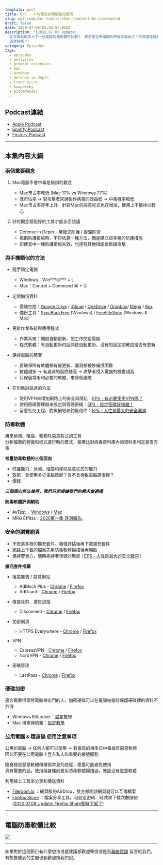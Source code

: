 ```yaml
---
template: post
title: EP7 - 不可輕忽的電腦使用習慣
slug: ep7-computer-habits-that-shouldnt-be-contempted
draft: false
date: 2020-07-06T00:00:57.826Z
description: "[2020.07.07 Update:
  在文章最後加上了一些電腦防毒軟體的比較]  要怎麼在用電腦的時候保護自己？你知道電腦也該做斷捨離嗎？使用公用電腦時，不登入自己的帳號也不使用隨身碟也可以傳\
  送資料嗎？"
category: Episodes
tags:
  - episodes
  - antivirus
  - browser extension
  - mac
  - windows
  - defense in depth
  - trend micro
  - kaspersky
  - bitdefender
---
```

## Podcast連結

* [Apple Podcast](https://podcasts.apple.com/tw/podcast/%E8%B3%87%E5%AE%89%E8%A7%A3%E5%A3%93%E7%B8%AE/id1513276667#episodeGuid=ckc9l0p98cav209182fb9p59y)
* [Spotify Podcast](https://open.spotify.com/episode/0ThS5pFajRvJLDTUSfisgf)
* [Firstory Podcast](https://open.firstory.me/story/ckc9l0p98cav209182fb9p59y)

- - -

## 本集內容大綱

### 兩個重要觀念

1. Mac電腦不會中毒是錯誤的觀念

   * Mac市占率較低 (Mac 17% vs Windows 77%)
   * 低市佔率 → 對攻擊者來說製作病毒的效益低 → 中毒機率較低
   * Mac市占率逐年上升，針對Mac的惡意程式也在增加，使用上不能掉以輕心
2. 好的觀念搭配好的工具才能全面防護

   * Defense in Depth - 層級式防護 / 縱深防禦
   * 規劃防護措施時，不只依靠一種方法，而是建立起多種的防護措施
   * 即使其中一種防護措施失效，也還有其他措施會抵擋攻擊

### 與手機類似的方法

* 隨手鎖定電腦

  * Windows：Win***⊞*** + L
  * Mac：Control + Command ⌘ + Q
* 定期備份資料

  * 雲端空間：[Google Drive](https://www.google.com/drive/) / [iCloud](https://www.apple.com/tw/icloud/) / [OneDrive](https://www.microsoft.com/zh-tw/microsoft-365/onedrive/online-cloud-storage) / [Dropbox](https://www.dropbox.com/zh_TW/)/ [Mega](https://mega.nz/) / [Box](https://www.box.com/home)
  * 備份工具：[SyncBackFree](https://www.2brightsparks.com/freeware/index.html) (Windows) / [FreeFileSync](https://freefilesync.org/download.php) (Windows & Mac)
* 更新作業系統與應用程式

  * 作業系統：開啟自動更新，把工作交給電腦
  * 程式軟體：有自動更新的話開啟自動更新，沒有的話定期確認是否有更新
* 保持電腦的簡潔

  * 要確保所有軟體都有被更新、漏洞都被修補很困難
  * 軟體越多 → 有漏洞的風險越高 → 攻擊者侵入電腦的機會越高
  * 只保留常用和必要的軟體，來降低風險
* 在別集討論過的方法

  * 使用VPN來增加網路上的安全與隱私：[EP4 - 有必要使用VPN嗎？](/posts/ep4-do-we-need-vpn)
  * 使用密碼管理器來設定與管理密碼：[EP3 - 設定密碼好複雜！](/posts/EP3-why-does-password-has-to-be-so-complicated)
  * 留意社交工程、釣魚網站和釣魚信件：[EP5 - 人性是最大的安全漏洞](/posts/ep5-the-greatest-vulnerability-is-you-and-me)

### 防毒軟體

用來偵測、阻擋、和移除惡意程式的工具\
分析檔案的特徵和程式運行時的模式，接著比對病毒資料庫內的資料來判定是否有害

**考量防毒軟體的三個面向**

* 防護能力：偵測、阻擋和移除惡意程式的能力
* 效能：會使用多少電腦效能？會不會導致電腦跑很慢？
* 價錢

***三個面向無法兼得，我們只能根據我們的需求做選擇***

**防毒軟體評測網站**

* AvTest ：[Windows](https://www.av-test.org/en/antivirus/home-windows/) / [Mac](https://www.av-test.org/en/antivirus/home-macos/) 
* MRG Effitas：[2020第一季 評測報告](https://www.mrg-effitas.com/wp-content/uploads/2020/05/MRG_Effitas_2020Q1_360.pdf)。

### 安全的瀏覽網頁

* 不安裝多餘的擴充套件、審慎評估後再下載擴充套件
* 網路上下載的檔案先用防毒軟體掃描後再開啟
* 保持警覺心、隨時抱持著懷疑的態度 ( [](/posts/ep5-the-greatest-vulnerability-is-you-and-me)[EP5 - 人性是最大的安全漏洞](/posts/ep5-the-greatest-vulnerability-is-you-and-me) )

**擴充套件推薦**

* 阻擋廣告 / 惡意網站

  * AdBlock Plus - [Chrome](https://chrome.google.com/webstore/detail/adblock-plus-free-ad-bloc/cfhdojbkjhnklbpkdaibdccddilifddb?hl=zh-TW) / [Firefox](https://addons.mozilla.org/zh-TW/firefox/addon/adblock-plus/)
  * AdGuard - [Chrome](https://chrome.google.com/webstore/detail/adguard-adblocker/bgnkhhnnamicmpeenaelnjfhikgbkllg?hl=zh-tw) / [Firefox](https://addons.mozilla.org/zh-TW/firefox/addon/adguard-adblocker)
* 阻擋社群、廣告追蹤

  * Disconnect - [Chrome](https://chrome.google.com/webstore/detail/disconnect/jeoacafpbcihiomhlakheieifhpjdfeo?hl=zh-tw) / [Firefox](https://addons.mozilla.org/zh-TW/firefox/addon/disconnect/)
* 加密網頁

  * HTTPS Everywhere - [Chrome](https://chrome.google.com/webstore/detail/https-everywhere/gcbommkclmclpchllfjekcdonpmejbdp?hl=zh-tw) / [Firefox](https://addons.mozilla.org/zh-TW/firefox/addon/https-everywhere/)
* VPN 

  * ExpressVPN - [Chrome](https://chrome.google.com/webstore/detail/expressvpn-vpn-proxy-to-u/fgddmllnllkalaagkghckoinaemmogpe?hl=zh-tw) / [Firefox](https://addons.mozilla.org/zh-TW/firefox/addon/expressvpn/)
  * NordVPN - [Chrome](https://chrome.google.com/webstore/detail/nordvpn-1-vpn-proxy-exten/fjoaledfpmneenckfbpdfhkmimnjocfa?hl=zh-tw) / [Firefox](https://addons.mozilla.org/zh-TW/firefox/addon/nordvpn-proxy-extension/)
* 密碼管理

  * LastPass - [Chrome](https://chrome.google.com/webstore/detail/lastpass-free-password-ma/hdokiejnpimakedhajhdlcegeplioahd?hl=zh-tw) / [Firefox](https://addons.mozilla.org/zh-TW/firefox/addon/lastpass-password-manager/?src=search)

### 硬碟加密

適合需要很常將電腦帶出門的人，加密硬碟可以在電腦被偷時保護硬碟裡的資料不外洩

* Windows BitLocker：[設定教學](https://support.microsoft.com/zh-tw/help/4502379/windows-10-device-encryption)
* Mac 檔案保險箱：[設定教學](https://support.apple.com/zh-tw/guide/mac-help/mh11785/mac)

### **公用電腦 & 隨身碟 使用注意事項**

公用的電腦 → 任何人都可以使用 → 有很高的機率已中毒或有惡意軟體\
因此不要在公用電腦上登入私人和重要的帳號服務

隨身碟是惡意軟體傳播很常見的途徑，應盡可能避免使用\
真有需要的話，使用隨身碟前要用防毒軟體掃描過，確認沒有惡意軟體

利用線上工具來分享和傳送資料

* [Fileroom.io](https://fileroom.io/) ：網頁版的AirDrop，雙方都開啟網頁就可以互傳檔案
* [Firefox Share](https://send.firefox.com/) ：檔案分享工具，可設定密碼、時效和下載次數限制 ([2020.07.08 Update: Firefox Share暫時下架了](/posts/newsupdates_firefoxsend))

- - -

## 電腦防毒軟體比較

![](/media/computer_antivirus.jpg)

- - -

如果對於這個節目有什麼想法或是建議都歡迎寄信或是到[聯絡資訊](/pages/contacts) 留言給我們。 有想要聽到的主題也都歡迎跟我們說。